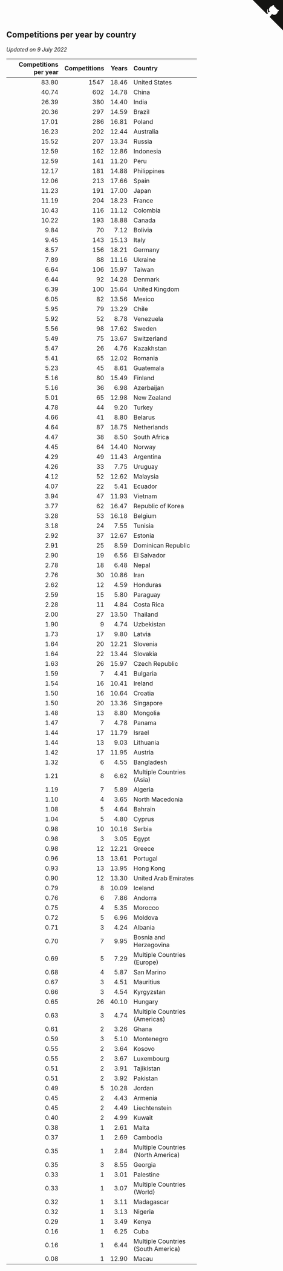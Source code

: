 ## Competitions per year by country

*Updated on  9 July 2022*

| Competitions per year | Competitions | Years | Country |
| ---: | ---: | ---: | :--- |
| 83.80 | 1547 | 18.46 | United States |
| 40.74 | 602 | 14.78 | China |
| 26.39 | 380 | 14.40 | India |
| 20.36 | 297 | 14.59 | Brazil |
| 17.01 | 286 | 16.81 | Poland |
| 16.23 | 202 | 12.44 | Australia |
| 15.52 | 207 | 13.34 | Russia |
| 12.59 | 162 | 12.86 | Indonesia |
| 12.59 | 141 | 11.20 | Peru |
| 12.17 | 181 | 14.88 | Philippines |
| 12.06 | 213 | 17.66 | Spain |
| 11.23 | 191 | 17.00 | Japan |
| 11.19 | 204 | 18.23 | France |
| 10.43 | 116 | 11.12 | Colombia |
| 10.22 | 193 | 18.88 | Canada |
| 9.84 | 70 | 7.12 | Bolivia |
| 9.45 | 143 | 15.13 | Italy |
| 8.57 | 156 | 18.21 | Germany |
| 7.89 | 88 | 11.16 | Ukraine |
| 6.64 | 106 | 15.97 | Taiwan |
| 6.44 | 92 | 14.28 | Denmark |
| 6.39 | 100 | 15.64 | United Kingdom |
| 6.05 | 82 | 13.56 | Mexico |
| 5.95 | 79 | 13.29 | Chile |
| 5.92 | 52 | 8.78 | Venezuela |
| 5.56 | 98 | 17.62 | Sweden |
| 5.49 | 75 | 13.67 | Switzerland |
| 5.47 | 26 | 4.76 | Kazakhstan |
| 5.41 | 65 | 12.02 | Romania |
| 5.23 | 45 | 8.61 | Guatemala |
| 5.16 | 80 | 15.49 | Finland |
| 5.16 | 36 | 6.98 | Azerbaijan |
| 5.01 | 65 | 12.98 | New Zealand |
| 4.78 | 44 | 9.20 | Turkey |
| 4.66 | 41 | 8.80 | Belarus |
| 4.64 | 87 | 18.75 | Netherlands |
| 4.47 | 38 | 8.50 | South Africa |
| 4.45 | 64 | 14.40 | Norway |
| 4.29 | 49 | 11.43 | Argentina |
| 4.26 | 33 | 7.75 | Uruguay |
| 4.12 | 52 | 12.62 | Malaysia |
| 4.07 | 22 | 5.41 | Ecuador |
| 3.94 | 47 | 11.93 | Vietnam |
| 3.77 | 62 | 16.47 | Republic of Korea |
| 3.28 | 53 | 16.18 | Belgium |
| 3.18 | 24 | 7.55 | Tunisia |
| 2.92 | 37 | 12.67 | Estonia |
| 2.91 | 25 | 8.59 | Dominican Republic |
| 2.90 | 19 | 6.56 | El Salvador |
| 2.78 | 18 | 6.48 | Nepal |
| 2.76 | 30 | 10.86 | Iran |
| 2.62 | 12 | 4.59 | Honduras |
| 2.59 | 15 | 5.80 | Paraguay |
| 2.28 | 11 | 4.84 | Costa Rica |
| 2.00 | 27 | 13.50 | Thailand |
| 1.90 | 9 | 4.74 | Uzbekistan |
| 1.73 | 17 | 9.80 | Latvia |
| 1.64 | 20 | 12.21 | Slovenia |
| 1.64 | 22 | 13.44 | Slovakia |
| 1.63 | 26 | 15.97 | Czech Republic |
| 1.59 | 7 | 4.41 | Bulgaria |
| 1.54 | 16 | 10.41 | Ireland |
| 1.50 | 16 | 10.64 | Croatia |
| 1.50 | 20 | 13.36 | Singapore |
| 1.48 | 13 | 8.80 | Mongolia |
| 1.47 | 7 | 4.78 | Panama |
| 1.44 | 17 | 11.79 | Israel |
| 1.44 | 13 | 9.03 | Lithuania |
| 1.42 | 17 | 11.95 | Austria |
| 1.32 | 6 | 4.55 | Bangladesh |
| 1.21 | 8 | 6.62 | Multiple Countries (Asia) |
| 1.19 | 7 | 5.89 | Algeria |
| 1.10 | 4 | 3.65 | North Macedonia |
| 1.08 | 5 | 4.64 | Bahrain |
| 1.04 | 5 | 4.80 | Cyprus |
| 0.98 | 10 | 10.16 | Serbia |
| 0.98 | 3 | 3.05 | Egypt |
| 0.98 | 12 | 12.21 | Greece |
| 0.96 | 13 | 13.61 | Portugal |
| 0.93 | 13 | 13.95 | Hong Kong |
| 0.90 | 12 | 13.30 | United Arab Emirates |
| 0.79 | 8 | 10.09 | Iceland |
| 0.76 | 6 | 7.86 | Andorra |
| 0.75 | 4 | 5.35 | Morocco |
| 0.72 | 5 | 6.96 | Moldova |
| 0.71 | 3 | 4.24 | Albania |
| 0.70 | 7 | 9.95 | Bosnia and Herzegovina |
| 0.69 | 5 | 7.29 | Multiple Countries (Europe) |
| 0.68 | 4 | 5.87 | San Marino |
| 0.67 | 3 | 4.51 | Mauritius |
| 0.66 | 3 | 4.54 | Kyrgyzstan |
| 0.65 | 26 | 40.10 | Hungary |
| 0.63 | 3 | 4.74 | Multiple Countries (Americas) |
| 0.61 | 2 | 3.26 | Ghana |
| 0.59 | 3 | 5.10 | Montenegro |
| 0.55 | 2 | 3.64 | Kosovo |
| 0.55 | 2 | 3.67 | Luxembourg |
| 0.51 | 2 | 3.91 | Tajikistan |
| 0.51 | 2 | 3.92 | Pakistan |
| 0.49 | 5 | 10.28 | Jordan |
| 0.45 | 2 | 4.43 | Armenia |
| 0.45 | 2 | 4.49 | Liechtenstein |
| 0.40 | 2 | 4.99 | Kuwait |
| 0.38 | 1 | 2.61 | Malta |
| 0.37 | 1 | 2.69 | Cambodia |
| 0.35 | 1 | 2.84 | Multiple Countries (North America) |
| 0.35 | 3 | 8.55 | Georgia |
| 0.33 | 1 | 3.01 | Palestine |
| 0.33 | 1 | 3.07 | Multiple Countries (World) |
| 0.32 | 1 | 3.11 | Madagascar |
| 0.32 | 1 | 3.13 | Nigeria |
| 0.29 | 1 | 3.49 | Kenya |
| 0.16 | 1 | 6.25 | Cuba |
| 0.16 | 1 | 6.44 | Multiple Countries (South America) |
| 0.08 | 1 | 12.90 | Macau |


<a href="https://github.com/JustinTimeCuber/wca_statistics" class="github-corner" aria-label="View source on Github"><svg width="80" height="80" viewBox="0 0 250 250" style="fill:#151513; color:#fff; position: absolute; top: 0; border: 0; right: 0;" aria-hidden="true"><path d="M0,0 L115,115 L130,115 L142,142 L250,250 L250,0 Z"></path><path d="M128.3,109.0 C113.8,99.7 119.0,89.6 119.0,89.6 C122.0,82.7 120.5,78.6 120.5,78.6 C119.2,72.0 123.4,76.3 123.4,76.3 C127.3,80.9 125.5,87.3 125.5,87.3 C122.9,97.6 130.6,101.9 134.4,103.2" fill="currentColor" style="transform-origin: 130px 106px;" class="octo-arm"></path><path d="M115.0,115.0 C114.9,115.1 118.7,116.5 119.8,115.4 L133.7,101.6 C136.9,99.2 139.9,98.4 142.2,98.6 C133.8,88.0 127.5,74.4 143.8,58.0 C148.5,53.4 154.0,51.2 159.7,51.0 C160.3,49.4 163.2,43.6 171.4,40.1 C171.4,40.1 176.1,42.5 178.8,56.2 C183.1,58.6 187.2,61.8 190.9,65.4 C194.5,69.0 197.7,73.2 200.1,77.6 C213.8,80.2 216.3,84.9 216.3,84.9 C212.7,93.1 206.9,96.0 205.4,96.6 C205.1,102.4 203.0,107.8 198.3,112.5 C181.9,128.9 168.3,122.5 157.7,114.1 C157.9,116.9 156.7,120.9 152.7,124.9 L141.0,136.5 C139.8,137.7 141.6,141.9 141.8,141.8 Z" fill="currentColor" class="octo-body"></path></svg></a><style>.github-corner:hover .octo-arm{animation:octocat-wave 560ms ease-in-out}@keyframes octocat-wave{0%,100%{transform:rotate(0)}20%,60%{transform:rotate(-25deg)}40%,80%{transform:rotate(10deg)}}@media (max-width:500px){.github-corner:hover .octo-arm{animation:none}.github-corner .octo-arm{animation:octocat-wave 560ms ease-in-out}}</style>
